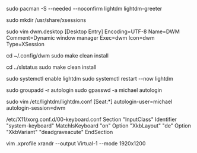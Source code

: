 sudo pacman -S --needed --noconfirm lightdm lightdm-greeter

sudo mkdir /usr/share/xsessions

sudo vim dwm.desktop
[Desktop Entry]
Encoding=UTF-8
Name=DWM
Comment=Dynamic window manager
Exec=dwm
Icon=dwm
Type=XSession

cd ~/.config/dwm
sudo make clean install

cd ../slstatus
sudo make clean install

sudo systemctl enable lightdm
sudo systemctl restart --now lightdm

sudo groupadd -r autologin
sudo gpasswd -a michael autologin

sudo vim /etc/lightdm/lightdm.conf
[Seat:*]
autologin-user=michael
autologin-session=dwm

/etc/X11/xorg.conf.d/00-keyboard.conf
Section "InputClass"
        Identifier "system-keyboard"
        MatchIsKeyboard "on"
        Option "XkbLayout" "de"
        Option "XkbVariant" "deadgraveacute"
EndSection

vim .xprofile
xrandr --output Virtual-1 --mode 1920x1200